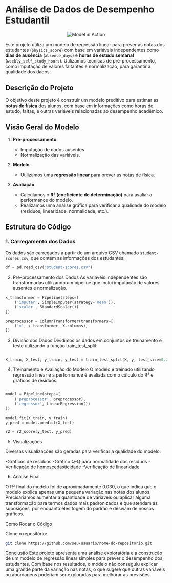 # Análise de Dados de Desempenho Estudantil

<p align="center">
  <img src="https://media0.giphy.com/media/v1.Y2lkPTZjMDliOTUyeDBrNDF2cjlrYXE2OTFxamsxYThjM2kzMGV1dGE1NW0xdjh3aGQ1YyZlcD12MV9naWZzX3NlYXJjaCZjdD1n/1oBwBVLGoLteCP2kyD/source.gif" alt="Model in Action">
</p>

Este projeto utiliza um modelo de regressão linear para prever as notas dos estudantes (`physics_score`) com base em variáveis independentes como **dias de ausência** (`absence_days`) e **horas de estudo semanal** (`weekly_self_study_hours`). Utilizamos técnicas de pré-processamento, como imputação de valores faltantes e normalização, para garantir a qualidade dos dados.

## Descrição do Projeto

O objetivo deste projeto é construir um modelo preditivo para estimar as **notas de física** dos alunos, com base em informações como horas de estudo, faltas, e outras variáveis relacionadas ao desempenho acadêmico.

## Visão Geral do Modelo

1. **Pré-processamento**:
   - Imputação de dados ausentes.
   - Normalização das variáveis.
   
2. **Modelo**:
   - Utilizamos uma **regressão linear** para prever as notas de física.

3. **Avaliação**:
   - Calculamos o **R² (coeficiente de determinação)** para avaliar a performance do modelo.
   - Realizamos uma análise gráfica para verificar a qualidade do modelo (resíduos, linearidade, normalidade, etc.).

## Estrutura do Código

### 1. Carregamento dos Dados

Os dados são carregados a partir de um arquivo CSV chamado `student-scores.csv`, que contém as informações dos estudantes.

```python
df = pd.read_csv("student-scores.csv")
```
2. Pré-processamento dos Dados
As variáveis independentes são transformadas utilizando um pipeline que inclui imputação de valores ausentes e normalização.

```python
x_transformer = Pipeline(steps=[
    ('imputer', SimpleImputer(strategy='mean')),
    ('scaler', StandardScaler())
])

preprocessor = ColumnTransformer(transformers=[
    ('x', x_transformer, X.columns),
])
```

3. Divisão dos Dados
Dividimos os dados em conjuntos de treinamento e teste utilizando a função train_test_split:

```python

X_train, X_test, y_train, y_test = train_test_split(X, y, test_size=0.2, random_state=42)
```

4. Treinamento e Avaliação do Modelo
O modelo é treinado utilizando regressão linear e a performance é avaliada com o cálculo do R² e gráficos de resíduos.

```python

model = Pipeline(steps=[
    ('preprocessor', preprocessor),
    ('regressor', LinearRegression())
])

model.fit(X_train, y_train)
y_pred = model.predict(X_test)

r2 = r2_score(y_test, y_pred)
```

5. Visualizações

Diversas visualizações são geradas para verificar a qualidade do modelo:

-Gráficos de resíduos
-Gráfico Q-Q para normalidade dos resíduos
-Verificação de homoscedasticidade
-Verificação de linearidade

6. Análise Final

O R² final do modelo foi de aproximadamente 0.030, o que indica que o modelo explica apenas uma pequena variação nas notas dos alunos. Precisariamos aumentar a quantidade de váriaveis ou aplicar alguma transformação para termos dados mais padronizados e que atendam as suposições, por enquanto eles fogem do padrão e desviam de nossos gráficos.

Como Rodar o Código

Clone o repositório:

```bash
git clone https://github.com/seu-usuario/nome-do-repositorio.git
```

Conclusão
Este projeto apresenta uma análise exploratória e a construção de um modelo de regressão linear simples para prever o desempenho dos estudantes. Com base nos resultados, o modelo não conseguiu explicar uma grande parte da variação nas notas, o que sugere que outras variáveis ou abordagens poderiam ser exploradas para melhorar as previsões.

